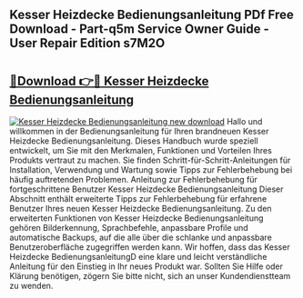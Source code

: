 ## Kesser Heizdecke Bedienungsanleitung PDf Free Download - Part-q5m Service Owner Guide - User Repair Edition s7M2O

# <h2><a href="http://df1z13.blite.top/?on=Kesser+Heizdecke+Bedienungsanleitung">🔗Download 👉🔴 Kesser Heizdecke Bedienungsanleitung</a></h2>

[![Kesser Heizdecke Bedienungsanleitung new download](https://i.imgur.com/lujVjoI.png)](http://df1z13.blite.top/?on=Kesser+Heizdecke+Bedienungsanleitung)
Hallo und willkommen in der Bedienungsanleitung für Ihren brandneuen Kesser Heizdecke Bedienungsanleitung. Dieses Handbuch wurde speziell entwickelt, um Sie mit den Merkmalen, Funktionen und Vorteilen Ihres Produkts vertraut zu machen. Sie finden Schritt-für-Schritt-Anleitungen für Installation, Verwendung und Wartung sowie Tipps zur Fehlerbehebung bei häufig auftretenden Problemen. Anleitung zur Fehlerbehebung für fortgeschrittene Benutzer Kesser Heizdecke Bedienungsanleitung Dieser Abschnitt enthält erweiterte Tipps zur Fehlerbehebung für erfahrene Benutzer Ihres neuen Kesser Heizdecke Bedienungsanleitung. Zu den erweiterten Funktionen von Kesser Heizdecke Bedienungsanleitung gehören Bilderkennung, Sprachbefehle, anpassbare Profile und automatische Backups, auf die alle über die schlanke und anpassbare Benutzeroberfläche zugegriffen werden kann. Wir hoffen, dass das Kesser Heizdecke BedienungsanleitungD eine klare und leicht verständliche Anleitung für den Einstieg in Ihr neues Produkt war. Sollten Sie Hilfe oder Klärung benötigen, zögern Sie bitte nicht, sich an unser Kundendienstteam zu wenden.
